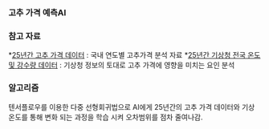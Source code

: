 ### 고추 가격 예측AI

### 참고 자료
*[25년간 고추 가격 데이터](https://www.kamis.or.kr/customer/price/retail/period.do) : 국내 연도별 고추가격 분석 자료
*[25년간 기상청 전국 온도 및 강수량 데이터](https://data.kma.go.kr/climate/StatisticsDivision/selectStatisticsDivision.do?pgmNo=158) : 기상청 정보의 토대로 고추 가격에 영향을 미치는 요인 분석

### 알고리즘
텐서플로우를 이용한 다중 선형회귀법으로 AI에게 25년간의 고추 가격 데이터와 기상 온도를 통해 변화 되는 과정을 학습 시켜 오차범위를 점차 줄여나감.
